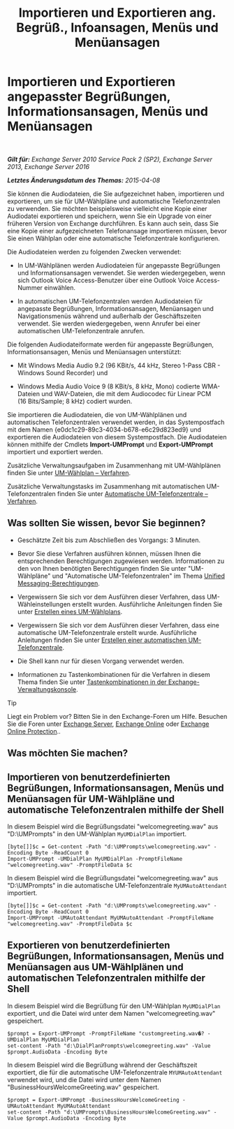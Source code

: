 ﻿---
title: 'Importieren und Exportieren ang. Begrüß., Infoansagen, Menüs und Menüansagen'
TOCTitle: Importieren und Exportieren angepasster Begrüßungen, Informationsansagen, Menüs und Menüansagen
ms:assetid: e82da5d5-625f-4d8b-8d31-ac45513aacfd
ms:mtpsurl: https://technet.microsoft.com/de-de/library/Ee681667(v=EXCHG.150)
ms:contentKeyID: 54652711
ms.date: 04/24/2018
mtps_version: v=EXCHG.150
ms.translationtype: HT
---

# Importieren und Exportieren angepasster Begrüßungen, Informationsansagen, Menüs und Menüansagen

 

_**Gilt für:** Exchange Server 2010 Service Pack 2 (SP2), Exchange Server 2013, Exchange Server 2016_

_**Letztes Änderungsdatum des Themas:** 2015-04-08_

Sie können die Audiodateien, die Sie aufgezeichnet haben, importieren und exportieren, um sie für UM-Wählpläne und automatische Telefonzentralen zu verwenden. Sie möchten beispielsweise vielleicht eine Kopie einer Audiodatei exportieren und speichern, wenn Sie ein Upgrade von einer früheren Version von Exchange durchführen. Es kann auch sein, dass Sie eine Kopie einer aufgezeichneten Telefonansage importieren müssen, bevor Sie einen Wählplan oder eine automatische Telefonzentrale konfigurieren.

Die Audiodateien werden zu folgenden Zwecken verwendet:

  - In UM-Wählplänen werden Audiodateien für angepasste Begrüßungen und Informationsansagen verwendet. Sie werden wiedergegeben, wenn sich Outlook Voice Access-Benutzer über eine Outlook Voice Access-Nummer einwählen.

  - In automatischen UM-Telefonzentralen werden Audiodateien für angepasste Begrüßungen, Informationsansagen, Menüansagen und Navigationsmenüs während und außerhalb der Geschäftszeiten verwendet. Sie werden wiedergegeben, wenn Anrufer bei einer automatischen UM-Telefonzentrale anrufen.

Die folgenden Audiodateiformate werden für angepasste Begrüßungen, Informationsansagen, Menüs und Menüansagen unterstützt:

  - Mit Windows Media Audio 9.2 (96 KBit/s, 44 kHz, Stereo 1-Pass CBR - Windows Sound Recorder) und

  - Windows Media Audio Voice 9 (8 KBit/s, 8 kHz, Mono) codierte WMA-Dateien und WAV-Dateien, die mit dem Audiocodec für Linear PCM (16 Bits/Sample; 8 kHz) codiert wurden.

Sie importieren die Audiodateien, die von UM-Wählplänen und automatischen Telefonzentralen verwendet werden, in das Systempostfach mit dem Namen {e0dc1c29-89c3-4034-b678-e6c29d823ed9} und exportieren die Audiodateien von diesem Systempostfach. Die Audiodateien können mithilfe der Cmdlets **Import-UMPrompt** und **Export-UMPrompt** importiert und exportiert werden.

Zusätzliche Verwaltungsaufgaben im Zusammenhang mit UM-Wählplänen finden Sie unter [UM-Wählplan – Verfahren](um-dial-plan-procedures-exchange-2013-help.md).

Zusätzliche Verwaltungstasks im Zusammenhang mit automatischen UM-Telefonzentralen finden Sie unter [Automatische UM-Telefonzentrale – Verfahren](https://review.docs.microsoft.com/de-de/exchange/voice-mail-unified-messaging/automatically-answer-and-route-calls/um-auto-attendant-procedures).

## Was sollten Sie wissen, bevor Sie beginnen?

  - Geschätzte Zeit bis zum Abschließen des Vorgangs: 3 Minuten.

  - Bevor Sie diese Verfahren ausführen können, müssen Ihnen die entsprechenden Berechtigungen zugewiesen werden. Informationen zu den von Ihnen benötigten Berechtigungen finden Sie unter "UM-Wählpläne" und "Automatische UM-Telefonzentralen" im Thema [Unified Messaging-Berechtigungen](unified-messaging-permissions-exchange-2013-help.md).

  - Vergewissern Sie sich vor dem Ausführen dieser Verfahren, dass UM-Wähleinstellungen erstellt wurden. Ausführliche Anleitungen finden Sie unter [Erstellen eines UM-Wählplans](https://review.docs.microsoft.com/de-de/exchange/voice-mail-unified-messaging/connect-voice-mail-system/create-um-dial-plan).

  - Vergewissern Sie sich vor dem Ausführen dieser Verfahren, dass eine automatische UM-Telefonzentrale erstellt wurde. Ausführliche Anleitungen finden Sie unter [Erstellen einer automatischen UM-Telefonzentrale](https://review.docs.microsoft.com/de-de/exchange/voice-mail-unified-messaging/automatically-answer-and-route-calls/create-a-um-auto-attendant).

  - Die Shell kann nur für diesen Vorgang verwendet werden.

  - Informationen zu Tastenkombinationen für die Verfahren in diesem Thema finden Sie unter [Tastenkombinationen in der Exchange-Verwaltungskonsole](keyboard-shortcuts-in-the-exchange-admin-center-exchange-online-protection-help.md).


> [!TIP]
> Liegt ein Problem vor? Bitten Sie in den Exchange-Foren um Hilfe. Besuchen Sie die Foren unter <A href="https://go.microsoft.com/fwlink/p/?linkid=60612">Exchange Server</A>, <A href="https://go.microsoft.com/fwlink/p/?linkid=267542">Exchange Online</A> oder <A href="https://go.microsoft.com/fwlink/p/?linkid=285351">Exchange Online Protection</A>..



## Was möchten Sie machen?

## Importieren von benutzerdefinierten Begrüßungen, Informationsansagen, Menüs und Menüansagen für UM-Wählpläne und automatische Telefonzentralen mithilfe der Shell

In diesem Beispiel wird die Begrüßungsdatei "welcomegreeting.wav" aus "D:\\UMPrompts" in den UM-Wählplan `MyUMDialPlan` importiert.

    [byte[]]$c = Get-content -Path "d:\UMPrompts\welcomegreeting.wav" -Encoding Byte -ReadCount 0
    Import-UMPrompt -UMDialPlan MyUMDialPlan -PromptFileName "welcomegreeting.wav" -PromptFileData $c

In diesem Beispiel wird die Begrüßungsdatei "welcomegreeting.wav" aus "D:\\UMPrompts" in die automatische UM-Telefonzentrale `MyUMAutoAttendant` importiert.

    [byte[]]$c = Get-content -Path "d:\UMPrompts\welcomegreeting.wav" -Encoding Byte -ReadCount 0
    Import-UMPrompt -UMAutoAttendant MyUMAutoAttendant -PromptFileName "welcomegreeting.wav" -PromptFileData $c

## Exportieren von benutzerdefinierten Begrüßungen, Informationsansagen, Menüs und Menüansagen aus UM-Wählplänen und automatischen Telefonzentralen mithilfe der Shell

In diesem Beispiel wird die Begrüßung für den UM-Wählplan `MyUMDialPlan` exportiert, und die Datei wird unter dem Namen "welcomegreeting.wav" gespeichert.

    $prompt = Export-UMPrompt -PromptFileName "customgreeting.wav�? -UMDialPlan MyUMDialPlan
    set-content -Path "d:\DialPlanPrompts\welcomegreeting.wav" -Value $prompt.AudioData -Encoding Byte

In diesem Beispiel wird die Begrüßung während der Geschäftszeit exportiert, die für die automatische UM-Telefonzentrale `MYUMAutoAttendant` verwendet wird, und die Datei wird unter dem Namen "BusinessHoursWelcomeGreeting.wav" gespeichert.

    $prompt = Export-UMPrompt -BusinessHoursWelcomeGreeting -UMAutoAttendant MyUMAutoAttendant
    set-content -Path "d:\UMPrompts\BusinessHoursWelcomeGreeting.wav" -Value $prompt.AudioData -Encoding Byte

